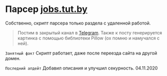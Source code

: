 # Парсер [jobs.tut.by](https://jobs.tut.by)
Собственно, скрипт парсера только раздела с удаленной работой.
> Постим в закрытый канал в [Telegram](https://t.me/joinchat/AAAAAEva0IKegVo4DAXiHg).
> Также к посту генерируется картинка с помощью библиотеки Pillow (ох помню и намучался с ней).

`Занятный факт` Скрипт работает, даже после переезда сайта на другой домен.

`Последний апдейт` Добавил описания и улучшил секурность.
04.11.2020
